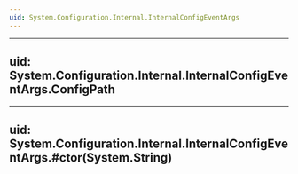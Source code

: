 ```yaml
---
uid: System.Configuration.Internal.InternalConfigEventArgs
---
```


---
uid: System.Configuration.Internal.InternalConfigEventArgs.ConfigPath
---

---
uid: System.Configuration.Internal.InternalConfigEventArgs.#ctor(System.String)
---
